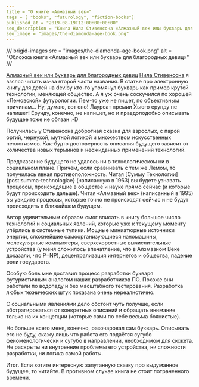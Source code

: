 ```yaml
---
title = "О книге «Алмазный век»"
tags = [ "books", "futurology", "fiction-books"]
published_at = "2019-08-19T12:00:00+00:00"
seo_description = "Книга Нила Стивенсона «Алмазный век или букварь для благородных девиц» — интересная запутанная сказка про выдуманное будущее."
seo_image = "images/the-diamonda-age-book.png"
---
```


/// brigid-images
src = "images/the-diamonda-age-book.png"
alt = "Обложка книги «Алмазный век или букварь для благородных девиц»"
///

[Алмазный век или букварь для благородных девиц](https://ru.wikipedia.org/wiki/Алмазный_век) [Нила Стивенсона](https://ru.wikipedia.org/wiki/Стивенсон,_Нил) я взялся читать из-за второй части названия. В статье про электронную книгу для детей на dev.by кто-то упомянул букварь как пример крутой технологии, меняющей общество. А я уж очень соскучился по хорошей «Лемовской» футурологии. Лем-то уже не пишет, по объективным причинам… Ну, думаю, вот оно! Лауреат премии Хьюго ерунду не напишет! Ерунду, конечно, не напишет, но и правдоподобно описывать будущее тоже не обязан :-D

Получилась у Стивенсона добротная сказка для взрослых, с парой оргий, чернухой, мутной логикой и множеством искусственных неологизмов. Как-будто достоверность описания будущего зависит от количества новых терминов и неожиданных применений технологий.

<!-- more -->

Предсказание будущего не удалось ни в технологическом ни в социальном плане. Причём, если сравнивать с тем же Лемом, то получилась явная противоположность. Читая [Сумму Технологии]{post:summa-technologiae} (написанную в 1963) вы будете узнавать процессы, происходящие в обществе и науке прямо сейчас (и которые будут происходить дальше). Читая «Алмазный век» (написанный в 1995) вы увидите процессы, которые точно не происходят сейчас и не будут происходить в ближайшем будущем.

Автор удивительным образом смог вписать в книгу большое число технологий и социальных явлений, которые уже к текущему моменту упёрлись в системные тупики. Мощные миниатюрные источники энергии, сложнейшие самоорганизующиеся наномашины, молекулярные компьютеры, сверхскоростные вычислительные устройства (у меня сложилось впечатление, что в Алзмазном Веке доказали, что P=NP), децентрализация интернетов и общества, падение роли государств.

Особую боль мне доставил процесс разработки букваря футуристичным аналогом наших разработчиков ПО. Похоже они работали по водопаду и без масштабного тестирования. Разработка любых технических штук показана очень нереалистично.

С социальными явлениями дело обстоит чуть получше, если абстрагироваться от конкретных описаний и обращать внимание только на их концепции (которые сами по себе весьма боянистые).

Но больше всего меня, конечно, разочаровал сам букварь. Описывать его не буду, скажу лишь что работа его подаётся сугубо феноменологически и сугубо в направлении, необходимом для сюжета. Не раскрыты ни внутренние проблемы его устройства, ни сложности разработки, ни логика самой работы.

Итог. Если хотите интересную запутанную сказку про выдуманное будущее, то читайте. В противном случае книга не стоит потраченного времени.
